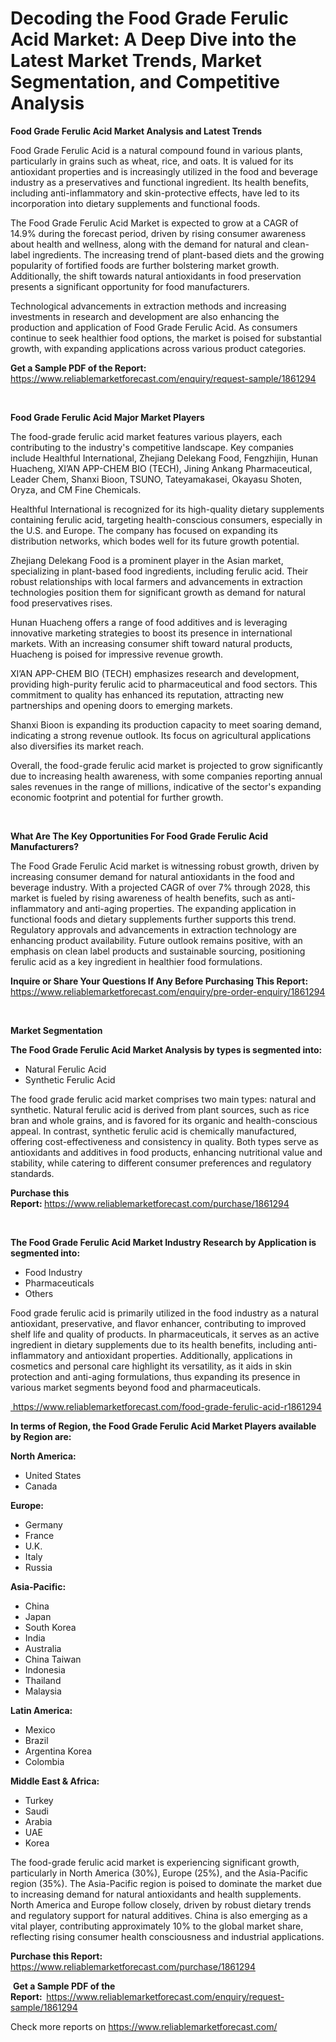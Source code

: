 <p><h1>Decoding the Food Grade Ferulic Acid Market: A Deep Dive into the Latest Market Trends, Market Segmentation, and Competitive Analysis</h1></p><p><strong>Food Grade Ferulic Acid Market Analysis and Latest Trends</strong></p>
<p><p>Food Grade Ferulic Acid is a natural compound found in various plants, particularly in grains such as wheat, rice, and oats. It is valued for its antioxidant properties and is increasingly utilized in the food and beverage industry as a preservatives and functional ingredient. Its health benefits, including anti-inflammatory and skin-protective effects, have led to its incorporation into dietary supplements and functional foods.</p><p>The Food Grade Ferulic Acid Market is expected to grow at a CAGR of 14.9% during the forecast period, driven by rising consumer awareness about health and wellness, along with the demand for natural and clean-label ingredients. The increasing trend of plant-based diets and the growing popularity of fortified foods are further bolstering market growth. Additionally, the shift towards natural antioxidants in food preservation presents a significant opportunity for food manufacturers. </p><p>Technological advancements in extraction methods and increasing investments in research and development are also enhancing the production and application of Food Grade Ferulic Acid. As consumers continue to seek healthier food options, the market is poised for substantial growth, with expanding applications across various product categories.</p></p>
<p><strong>Get a Sample PDF of the Report:&nbsp;</strong> <a href="https://www.reliablemarketforecast.com/enquiry/request-sample/1861294?utm_campaign=3096&utm_medium=2&utm_source=Github&utm_content=ia&utm_term=03042025&utm_id=food-grade-ferulic-acid">https://www.reliablemarketforecast.com/enquiry/request-sample/1861294</a></p>
<p>&nbsp;</p>
<p><strong>Food Grade Ferulic Acid Major Market Players</strong></p>
<p><p>The food-grade ferulic acid market features various players, each contributing to the industry's competitive landscape. Key companies include Healthful International, Zhejiang Delekang Food, Fengzhijin, Hunan Huacheng, XI’AN APP-CHEM BIO (TECH), Jining Ankang Pharmaceutical, Leader Chem, Shanxi Bioon, TSUNO, Tateyamakasei, Okayasu Shoten, Oryza, and CM Fine Chemicals.</p><p>Healthful International is recognized for its high-quality dietary supplements containing ferulic acid, targeting health-conscious consumers, especially in the U.S. and Europe. The company has focused on expanding its distribution networks, which bodes well for its future growth potential.</p><p>Zhejiang Delekang Food is a prominent player in the Asian market, specializing in plant-based food ingredients, including ferulic acid. Their robust relationships with local farmers and advancements in extraction technologies position them for significant growth as demand for natural food preservatives rises.</p><p>Hunan Huacheng offers a range of food additives and is leveraging innovative marketing strategies to boost its presence in international markets. With an increasing consumer shift toward natural products, Huacheng is poised for impressive revenue growth.</p><p>XI’AN APP-CHEM BIO (TECH) emphasizes research and development, providing high-purity ferulic acid to pharmaceutical and food sectors. This commitment to quality has enhanced its reputation, attracting new partnerships and opening doors to emerging markets.</p><p>Shanxi Bioon is expanding its production capacity to meet soaring demand, indicating a strong revenue outlook. Its focus on agricultural applications also diversifies its market reach.</p><p>Overall, the food-grade ferulic acid market is projected to grow significantly due to increasing health awareness, with some companies reporting annual sales revenues in the range of millions, indicative of the sector's expanding economic footprint and potential for further growth.</p></p>
<p>&nbsp;</p>
<p><strong>What Are The Key Opportunities For Food Grade Ferulic Acid Manufacturers?</strong></p>
<p><p>The Food Grade Ferulic Acid market is witnessing robust growth, driven by increasing consumer demand for natural antioxidants in the food and beverage industry. With a projected CAGR of over 7% through 2028, this market is fueled by rising awareness of health benefits, such as anti-inflammatory and anti-aging properties. The expanding application in functional foods and dietary supplements further supports this trend. Regulatory approvals and advancements in extraction technology are enhancing product availability. Future outlook remains positive, with an emphasis on clean label products and sustainable sourcing, positioning ferulic acid as a key ingredient in healthier food formulations.</p></p>
<p><strong>Inquire or Share Your Questions If Any Before Purchasing This Report:</strong> <a href="https://www.reliablemarketforecast.com/enquiry/pre-order-enquiry/1861294?utm_campaign=3096&utm_medium=2&utm_source=Github&utm_content=ia&utm_term=03042025&utm_id=food-grade-ferulic-acid">https://www.reliablemarketforecast.com/enquiry/pre-order-enquiry/1861294</a></p>
<p>&nbsp;</p>
<p><strong>Market Segmentation</strong></p>
<p><strong>The Food Grade Ferulic Acid Market Analysis by types is segmented into:</strong></p>
<p><ul><li>Natural Ferulic Acid</li><li>Synthetic Ferulic Acid</li></ul></p>
<p><p>The food grade ferulic acid market comprises two main types: natural and synthetic. Natural ferulic acid is derived from plant sources, such as rice bran and whole grains, and is favored for its organic and health-conscious appeal. In contrast, synthetic ferulic acid is chemically manufactured, offering cost-effectiveness and consistency in quality. Both types serve as antioxidants and additives in food products, enhancing nutritional value and stability, while catering to different consumer preferences and regulatory standards.</p></p>
<p><strong>Purchase this Report:&nbsp;</strong><a href="https://www.reliablemarketforecast.com/purchase/1861294?utm_campaign=3096&utm_medium=2&utm_source=Github&utm_content=ia&utm_term=03042025&utm_id=food-grade-ferulic-acid">https://www.reliablemarketforecast.com/purchase/1861294</a></p>
<p>&nbsp;</p>
<p><strong>The Food Grade Ferulic Acid Market Industry Research by Application is segmented into:</strong></p>
<p><ul><li>Food Industry</li><li>Pharmaceuticals</li><li>Others</li></ul></p>
<p><p>Food grade ferulic acid is primarily utilized in the food industry as a natural antioxidant, preservative, and flavor enhancer, contributing to improved shelf life and quality of products. In pharmaceuticals, it serves as an active ingredient in dietary supplements due to its health benefits, including anti-inflammatory and antioxidant properties. Additionally, applications in cosmetics and personal care highlight its versatility, as it aids in skin protection and anti-aging formulations, thus expanding its presence in various market segments beyond food and pharmaceuticals.</p></p>
<p><a href="https://www.reliablemarketforecast.com/food-grade-ferulic-acid-r1861294?utm_campaign=3096&utm_medium=2&utm_source=Github&utm_content=ia&utm_term=03042025&utm_id=food-grade-ferulic-acid">&nbsp;https://www.reliablemarketforecast.com/food-grade-ferulic-acid-r1861294</a></p>
<p><strong>In terms of Region, the Food Grade Ferulic Acid Market Players available by Region are:</strong></p>
<p>
    <p> <strong> North America: </strong>
        <ul>
            <li>United States</li>
            <li>Canada</li>
        </ul>
        </p> 
    <p> <strong> Europe: </strong>
        <ul>
            <li>Germany</li>
            <li>France</li>
            <li>U.K.</li>
            <li>Italy</li>
            <li>Russia</li>
        </ul>
        </p> 
    <p> <strong> Asia-Pacific: </strong>
        <ul>
            <li>China</li>
            <li>Japan</li>
            <li>South Korea</li>
            <li>India</li>
            <li>Australia</li>
            <li>China Taiwan</li>
            <li>Indonesia</li>
            <li>Thailand</li>
            <li>Malaysia</li>
        </ul>
        </p> 
    <p> <strong> Latin America: </strong>
        <ul>
            <li>Mexico</li>
            <li>Brazil</li>
            <li>Argentina Korea</li>
            <li>Colombia</li>
        </ul>
        </p> 
    <p> <strong> Middle East & Africa: </strong>
        <ul>
            <li>Turkey</li>
            <li>Saudi</li>
            <li>Arabia</li>
            <li>UAE</li>
            <li>Korea</li>
        </ul>
    </p>
    </p>
<p><p>The food-grade ferulic acid market is experiencing significant growth, particularly in North America (30%), Europe (25%), and the Asia-Pacific region (35%). The Asia-Pacific region is poised to dominate the market due to increasing demand for natural antioxidants and health supplements. North America and Europe follow closely, driven by robust dietary trends and regulatory support for natural additives. China is also emerging as a vital player, contributing approximately 10% to the global market share, reflecting rising consumer health consciousness and industrial applications.</p></p>
<p><strong>Purchase this Report: </strong><a href="https://www.reliablemarketforecast.com/purchase/1861294?utm_campaign=3096&utm_medium=2&utm_source=Github&utm_content=ia&utm_term=03042025&utm_id=food-grade-ferulic-acid">https://www.reliablemarketforecast.com/purchase/1861294</a></p>
<p>&nbsp;<strong>Get a Sample PDF of the Report:&nbsp;&nbsp;</strong><a href="https://www.reliablemarketforecast.com/enquiry/request-sample/1861294?utm_campaign=3096&utm_medium=2&utm_source=Github&utm_content=ia&utm_term=03042025&utm_id=food-grade-ferulic-acid">https://www.reliablemarketforecast.com/enquiry/request-sample/1861294</a></p>
<p><strong></strong></p>
<p>Check more reports on <a href="https://www.reliablemarketforecast.com/?utm_campaign=3096&utm_medium=2&utm_source=Github&utm_content=ia&utm_term=03042025&utm_id=food-grade-ferulic-acid">https://www.reliablemarketforecast.com/</a></p>